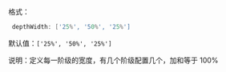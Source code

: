 格式：

```d
 depthWidth: ['25%', '50%', '25%']
```

默认值：`['25%', '50%', '25%']`

说明：定义每一阶级的宽度，有几个阶级配置几个，加和等于 100%
